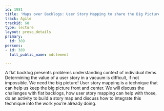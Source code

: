 ```yaml
---
id: 1981
title: 'Maps over Backlogs: User Story Mapping to share the Big Picture'
track: Agile
trackid: 68
type: lecture
layout: preso_details
primary:
  id: 389
persons:
- id: 389
  full_public_name: mdclement

---
```

A flat backlog presents problems understanding context of individual items.  Determining the value of a user story in a vacuum is difficult, if not impossible.  We need the big picture!  User story mapping is a technique that can help us keep the big picture front and center.  We will discuss the challenges with flat backlogs, how user story mapping can help with those, do an activity to build a story map and discuss how to integrate this technique into the work you’re already doing.
